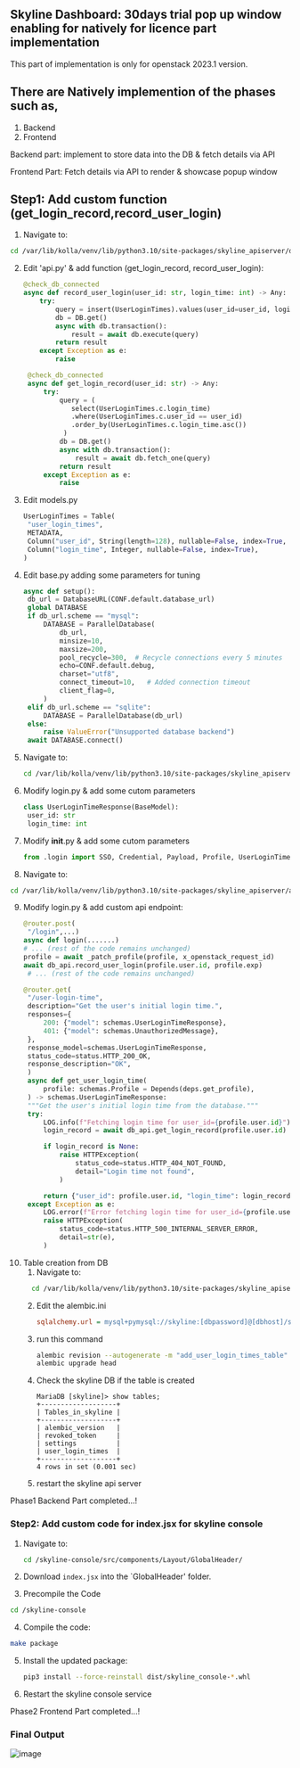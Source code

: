 ## Skyline Dashboard: 30days trial pop up window enabling for natively for licence part implementation

This part of implementation is only for openstack 2023.1 version.

## There are Natively implemention of the phases such as,

1. Backend
2. Frontend

Backend part: implement to store data into the DB & fetch details via API 

Frontend Part: Fetch details via API to render & showcase popup window

## Step1: Add custom function (get_login_record,record_user_login)

1. Navigate to:

```sh
cd /var/lib/kolla/venv/lib/python3.10/site-packages/skyline_apiserver/db/
```
2. Edit 'api.py' & add function (get_login_record, record_user_login):
   ```py
   @check_db_connected
   async def record_user_login(user_id: str, login_time: int) -> Any:
       try:
           query = insert(UserLoginTimes).values(user_id=user_id, login_time=login_time)
           db = DB.get()
           async with db.transaction():
               result = await db.execute(query)
           return result
       except Exception as e:
           raise

    @check_db_connected
    async def get_login_record(user_id: str) -> Any:
        try:
            query = (
               select(UserLoginTimes.c.login_time)
               .where(UserLoginTimes.c.user_id == user_id)
               .order_by(UserLoginTimes.c.login_time.asc())
             )
            db = DB.get()
            async with db.transaction():
                result = await db.fetch_one(query)
            return result
        except Exception as e:
            raise
     ```
3. Edit models.py 
   ```py
   UserLoginTimes = Table(
    "user_login_times",
    METADATA,
    Column("user_id", String(length=128), nullable=False, index=True, unique=False),
    Column("login_time", Integer, nullable=False, index=True),
   )
   ```
4. Edit base.py adding some parameters for tuning
   ```py
   async def setup():
    db_url = DatabaseURL(CONF.default.database_url)
    global DATABASE
    if db_url.scheme == "mysql":
        DATABASE = ParallelDatabase(
            db_url,
            minsize=10,
            maxsize=200,
            pool_recycle=300,  # Recycle connections every 5 minutes
            echo=CONF.default.debug,
            charset="utf8",
            connect_timeout=10,   # Added connection timeout
            client_flag=0,
        )
    elif db_url.scheme == "sqlite":
        DATABASE = ParallelDatabase(db_url)
    else:
        raise ValueError("Unsupported database backend")
    await DATABASE.connect()
   ```
5. Navigate to:
   ```sh
   cd /var/lib/kolla/venv/lib/python3.10/site-packages/skyline_apiserver/schemas/
   ```
6. Modify login.py & add some cutom parameters
   ```py
   class UserLoginTimeResponse(BaseModel):
    user_id: str
    login_time: int
   ```
7. Modify __init__.py & add some cutom parameters
   ```py
   from .login import SSO, Credential, Payload, Profile, UserLoginTimeResponse
   ```
8.  Navigate to:
   ```sh
   cd /var/lib/kolla/venv/lib/python3.10/site-packages/skyline_apiserver/api/v1/
   ```
9. Modify login.py & add custom api endpoint:
   ```py
   @router.post(
    "/login",...)
   async def login(.......)
   # ... (rest of the code remains unchanged)
   profile = await _patch_profile(profile, x_openstack_request_id)
   await db_api.record_user_login(profile.user.id, profile.exp)
    # ... (rest of the code remains unchanged)
   
   @router.get(
    "/user-login-time",
    description="Get the user's initial login time.",
    responses={
        200: {"model": schemas.UserLoginTimeResponse},
        401: {"model": schemas.UnauthorizedMessage},
    },
    response_model=schemas.UserLoginTimeResponse,
    status_code=status.HTTP_200_OK,
    response_description="OK",
    )
    async def get_user_login_time(
        profile: schemas.Profile = Depends(deps.get_profile),
    ) -> schemas.UserLoginTimeResponse:
    """Get the user's initial login time from the database."""
    try:
        LOG.info(f"Fetching login time for user_id={profile.user.id}")
        login_record = await db_api.get_login_record(profile.user.id)

        if login_record is None:
            raise HTTPException(
                status_code=status.HTTP_404_NOT_FOUND,
                detail="Login time not found",
            )

        return {"user_id": profile.user.id, "login_time": login_record.login_time}
    except Exception as e:
        LOG.error(f"Error fetching login time for user_id={profile.user.id}: {str(e)}")
        raise HTTPException(
            status_code=status.HTTP_500_INTERNAL_SERVER_ERROR,
            detail=str(e),
        )
   ```
10. Table creation from DB
    1. Navigate to:
    ```sh
      cd /var/lib/kolla/venv/lib/python3.10/site-packages/skyline_apiserver/db/alembic/
    ```
    2. Edit the alembic.ini
       ```ini
       sqlalchemy.url = mysql+pymysql://skyline:[dbpassword]@[dbhost]/skyline
       ```
    3. run this command
       ```sh
       alembic revision --autogenerate -m "add_user_login_times_table"
       alembic upgrade head
       ```
    4. Check the skyline DB if the table is created
       ```
       MariaDB [skyline]> show tables;
       +-------------------+
       | Tables_in_skyline |
       +-------------------+
       | alembic_version   |
       | revoked_token     |
       | settings          |
       | user_login_times  |
       +-------------------+
       4 rows in set (0.001 sec)
       ```
    5. restart the skyline api server

  Phase1 Backend Part completed...!

  ### Step2: Add custom code for index.jsx for skyline console

  1. Navigate to:
     ```sh
     cd /skyline-console/src/components/Layout/GlobalHeader/
     ```
  3. Download `index.jsx` into the `GlobalHeader' folder.

  4. Precompile the Code
   ```sh
   cd /skyline-console
   ```

  4. Compile the code:
   ```sh
   make package
   ```

  5. Install the updated package:
     ```sh
     pip3 install --force-reinstall dist/skyline_console-*.whl
     ```

  6. Restart the skyline console service

Phase2 Frontend Part completed...!

### Final Output

![image](https://github.com/user-attachments/assets/e3358cb8-d196-4b66-a58c-9eb3c3386684)

     
     



       
       



 
